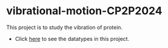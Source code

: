 # vibrational-motion-CP2P2024
This project is to study the vibration of protein.
* Click [here](https://github.com/ubsuny/vibrational-motion-CP2P2024/blob/main/Data%20types%20in%20python%20annotations.md) to see the datatypes in this project.

